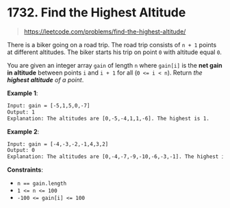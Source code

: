 # 1732. Find the Highest Altitude

> <https://leetcode.com/problems/find-the-highest-altitude/>

There is a biker going on a road trip. The road trip consists of `n + 1` points
at different altitudes. The biker starts his trip on point `0` with altitude
equal `0`.

You are given an integer array `gain` of length `n` where `gain[i]` is the
**net gain in altitude** between points `i​​​​​​` and `i + 1` for all
(`0 <= i < n`). Return *the **highest altitude** of a point*.

**Example 1**:

```txt
Input: gain = [-5,1,5,0,-7]
Output: 1
Explanation: The altitudes are [0,-5,-4,1,1,-6]. The highest is 1.
```

**Example 2**:

```txt
Input: gain = [-4,-3,-2,-1,4,3,2]
Output: 0
Explanation: The altitudes are [0,-4,-7,-9,-10,-6,-3,-1]. The highest is 0.
```

**Constraints**:

- `n == gain.length`
- `1 <= n <= 100`
- `-100 <= gain[i] <= 100`
